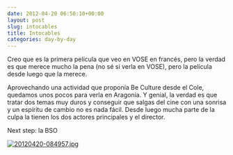 ```yaml
---
date: 2012-04-20 06:50:10+00:00
layout: post
slug: intocables
title: Intocables
categories: day-by-day
---
```


Creo que es la primera película que veo en VOSE en francés, pero la verdad es que merece mucho la pena (no sé si verla en VOSE), pero la película desde luego que la merece.

Aprovechando una actividad que proponía Be Culture desde el Cole, quedamos unos pocos para verla en Aragonia. Y genial, la verdad es que tratar dos temas muy duros y conseguir que salgas del cine con una sonrisa y un espíritu de cambio no es nada fácil. Desde luego mucha parte de la culpa la tienen los dos actores principales y el director.

Next step: la BSO

[![20120420-084957.jpg](http://blog.migueljulian.com/wp-content/uploads/20120420-084957.jpg)](http://blog.migueljulian.com/wp-content/uploads/20120420-084957.jpg)
